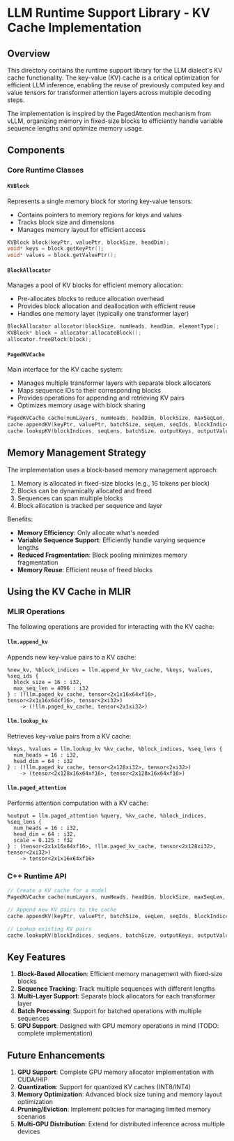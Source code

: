 # LLM Runtime Support Library - KV Cache Implementation

## Overview

This directory contains the runtime support library for the LLM dialect's KV cache functionality. 
The key-value (KV) cache is a critical optimization for efficient LLM inference, enabling the reuse
of previously computed key and value tensors for transformer attention layers across multiple decoding steps.

The implementation is inspired by the PagedAttention mechanism from vLLM, organizing memory in fixed-size
blocks to efficiently handle variable sequence lengths and optimize memory usage.

## Components

### Core Runtime Classes

#### `KVBlock`

Represents a single memory block for storing key-value tensors:
- Contains pointers to memory regions for keys and values
- Tracks block size and dimensions
- Manages memory layout for efficient access

```cpp
KVBlock block(keyPtr, valuePtr, blockSize, headDim);
void* keys = block.getKeyPtr();
void* values = block.getValuePtr();
```

#### `BlockAllocator`

Manages a pool of KV blocks for efficient memory allocation:
- Pre-allocates blocks to reduce allocation overhead
- Provides block allocation and deallocation with efficient reuse
- Handles one memory layer (typically one transformer layer)

```cpp
BlockAllocator allocator(blockSize, numHeads, headDim, elementType);
KVBlock* block = allocator.allocateBlock();
allocator.freeBlock(block);
```

#### `PagedKVCache`

Main interface for the KV cache system:
- Manages multiple transformer layers with separate block allocators
- Maps sequence IDs to their corresponding blocks
- Provides operations for appending and retrieving KV pairs
- Optimizes memory usage with block sharing

```cpp
PagedKVCache cache(numLayers, numHeads, headDim, blockSize, maxSeqLen, elementType);
cache.appendKV(keyPtr, valuePtr, batchSize, seqLen, seqIds, blockIndices);
cache.lookupKV(blockIndices, seqLens, batchSize, outputKeys, outputValues);
```

## Memory Management Strategy

The implementation uses a block-based memory management approach:
1. Memory is allocated in fixed-size blocks (e.g., 16 tokens per block)
2. Blocks can be dynamically allocated and freed
3. Sequences can span multiple blocks
4. Block allocation is tracked per sequence and layer

Benefits:
- **Memory Efficiency**: Only allocate what's needed
- **Variable Sequence Support**: Efficiently handle varying sequence lengths
- **Reduced Fragmentation**: Block pooling minimizes memory fragmentation
- **Memory Reuse**: Efficient reuse of freed blocks

## Using the KV Cache in MLIR

### MLIR Operations

The following operations are provided for interacting with the KV cache:

#### `llm.append_kv`

Appends new key-value pairs to a KV cache:

```mlir
%new_kv, %block_indices = llm.append_kv %kv_cache, %keys, %values, %seq_ids {
  block_size = 16 : i32,
  max_seq_len = 4096 : i32
} : (!llm.paged_kv_cache, tensor<2x1x16x64xf16>, tensor<2x1x16x64xf16>, tensor<2xi32>) 
    -> (!llm.paged_kv_cache, tensor<2x1xi32>)
```

#### `llm.lookup_kv`

Retrieves key-value pairs from a KV cache:

```mlir
%keys, %values = llm.lookup_kv %kv_cache, %block_indices, %seq_lens {
  num_heads = 16 : i32,
  head_dim = 64 : i32
} : (!llm.paged_kv_cache, tensor<2x128xi32>, tensor<2xi32>) 
    -> (tensor<2x128x16x64xf16>, tensor<2x128x16x64xf16>)
```

#### `llm.paged_attention`

Performs attention computation with a KV cache:

```mlir
%output = llm.paged_attention %query, %kv_cache, %block_indices, %seq_lens {
  num_heads = 16 : i32,
  head_dim = 64 : i32,
  scale = 0.125 : f32
} : (tensor<2x1x16x64xf16>, !llm.paged_kv_cache, tensor<2x128xi32>, tensor<2xi32>) 
    -> tensor<2x1x16x64xf16>
```

### C++ Runtime API

```cpp
// Create a KV cache for a model
PagedKVCache cache(numLayers, numHeads, headDim, blockSize, maxSeqLen, elementType);

// Append new KV pairs to the cache
cache.appendKV(keyPtr, valuePtr, batchSize, seqLen, seqIds, blockIndices);

// Lookup existing KV pairs
cache.lookupKV(blockIndices, seqLens, batchSize, outputKeys, outputValues);
```

## Key Features

1. **Block-Based Allocation**: Efficient memory management with fixed-size blocks
2. **Sequence Tracking**: Track multiple sequences with different lengths
3. **Multi-Layer Support**: Separate block allocators for each transformer layer
4. **Batch Processing**: Support for batched operations with multiple sequences
5. **GPU Support**: Designed with GPU memory operations in mind (TODO: complete implementation)

## Future Enhancements

1. **GPU Support**: Complete GPU memory allocator implementation with CUDA/HIP
2. **Quantization**: Support for quantized KV caches (INT8/INT4)
3. **Memory Optimization**: Advanced block size tuning and memory layout optimization
4. **Pruning/Eviction**: Implement policies for managing limited memory scenarios
5. **Multi-GPU Distribution**: Extend for distributed inference across multiple devices 